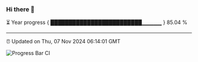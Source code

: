 ### Hi there 👋

⏳ Year progress { █████████████████████████▁▁▁▁▁ } 85.04 %

---

⏰ Updated on Thu, 07 Nov 2024 06:14:01 GMT

![Progress Bar CI](https://github.com/Shyam-Makwana/GitHub-Actions-Demo/workflows/Progress%20Bar%20CI/badge.svg)
